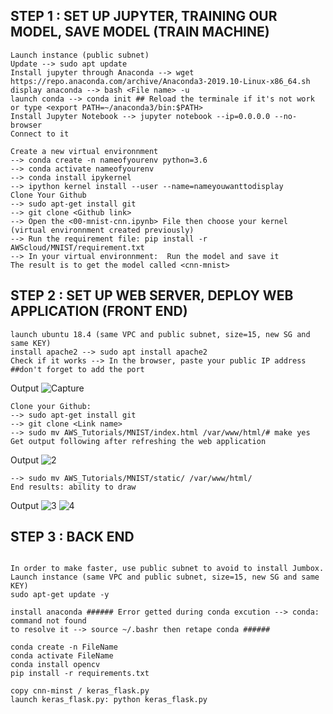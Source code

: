 

## STEP 1 : SET UP JUPYTER, TRAINING OUR MODEL, SAVE MODEL (TRAIN MACHINE) ##

```{r}
Launch instance (public subnet)
Update --> sudo apt update 
Install jupyter through Anaconda --> wget https://repo.anaconda.com/archive/Anaconda3-2019.10-Linux-x86_64.sh
display anaconda --> bash <File name> -u
launch conda --> conda init ## Reload the terminale if it's not work or type <export PATH=~/anaconda3/bin:$PATH>
Install Jupyter Notebook --> jupyter notebook --ip=0.0.0.0 --no-browser
Connect to it  

Create a new virtual environnment
--> conda create -n nameofyourenv python=3.6
--> conda activate nameofyourenv 
--> conda install ipykernel
--> ipython kernel install --user --name=nameyouwanttodisplay
Clone Your Github
--> sudo apt-get install git
--> git clone <Github link>
--> Open the <00-mnist-cnn.ipynb> File then choose your kernel (virtual environnment created previously)
--> Run the requirement file: pip install -r AWScloud/MNIST/requirement.txt
--> In your virtual environnment:  Run the model and save it
The result is to get the model called <cnn-mnist>
```

## STEP 2 : SET UP WEB SERVER, DEPLOY WEB APPLICATION (FRONT END)

```{r}
launch ubuntu 18.4 (same VPC and public subnet, size=15, new SG and same KEY)
install apache2 --> sudo apt install apache2
Check if it works --> In the browser, paste your public IP address ##don't forget to add the port
```
Output
![Capture](https://user-images.githubusercontent.com/51121757/70862733-eee70000-1f37-11ea-8cca-523a76b47413.PNG)

```{r}
Clone your Github:
--> sudo apt-get install git
--> git clone <Link name>
--> sudo mv AWS_Tutorials/MNIST/index.html /var/www/html/# make yes
Get output following after refreshing the web application
```
Output
![2](https://user-images.githubusercontent.com/51121757/70862736-f1e1f080-1f37-11ea-8f21-00d88b6a9996.PNG)

```{r}
--> sudo mv AWS_Tutorials/MNIST/static/ /var/www/html/
End results: ability to draw
```
Output
![3](https://user-images.githubusercontent.com/51121757/70862737-f3abb400-1f37-11ea-9908-ecea1965da35.PNG)
![4](https://user-images.githubusercontent.com/51121757/70862739-f5757780-1f37-11ea-818f-1303978de389.PNG)

## STEP 3 : BACK END  

```{r}

In order to make faster, use public subnet to avoid to install Jumbox.
Launch instance (same VPC and public subnet, size=15, new SG and same KEY)
sudo apt-get update -y

install anaconda ###### Error getted during conda excution --> conda: command not found
to resolve it --> source ~/.bashr then retape conda ######

conda create -n FileName
conda activate FileName
conda install opencv
pip install -r requirements.txt

copy cnn-minst / keras_flask.py
launch keras_flask.py: python keras_flask.py

```
